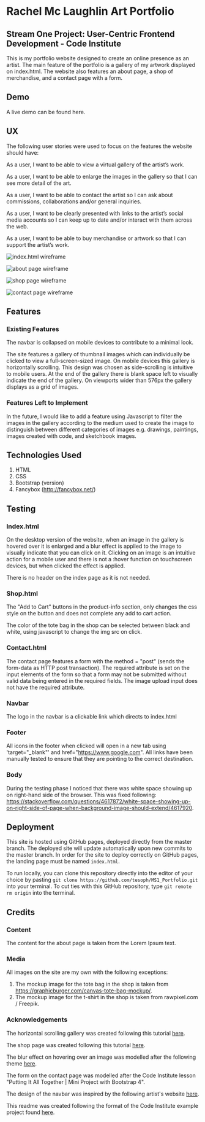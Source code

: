 # Rachel Mc Laughlin Art Portfolio
## Stream One Project: User-Centric Frontend Development - Code Institute

This is my portfolio website designed to create an online presence as an artist. The main feature of the portfolio is a gallery of my artwork displayed on index.html. The website also features an about page, a shop of merchandise, and a contact page with a form.


## Demo
A live demo can be found here.


## UX

The following user stories were used to focus on the features the website should have:

As a user, I want to be able to view a virtual gallery of the artist’s work.

As a user, I want to be able to enlarge the images in the gallery so that I can see more detail of the art.

As a user, I want to be able to contact the artist so I can ask about commissions, collaborations and/or general inquiries. 

As a user, I want to be clearly presented with links to the artist’s social media accounts so I can keep up to date and/or interact with them across the web.

As a user, I want to be able to buy merchandise or artwork so that I can support the artist’s work.

![index.html wireframe](https://github.com/tesoph/MS1_Portfolio/blob/master/wireframes/index.jpg?raw=true)

![about page wireframe](https://github.com/tesoph/MS1_Portfolio/blob/master/wireframes/about.jpg?raw=true)

![shop page wireframe](https://github.com/tesoph/MS1_Portfolio/blob/master/wireframes/shop.jpg?raw=true)

![contact page wireframe](https://github.com/tesoph/MS1_Portfolio/blob/master/wireframes/contact.jpg?raw=true)

## Features

### Existing Features
The navbar is collapsed on mobile devices to contribute to a minimal look.

The site features a gallery of thumbnail images which can individually be clicked to view a full-screen-sized image. On mobile devices this gallery is horizontally scrolling. This design was chosen as side-scrolling is intuitive to mobile users. At the end of the gallery there is blank space left to visually indicate the end of the gallery. On viewports wider than 576px the gallery displays as a grid of images. 

### Features Left to Implement
In the future, I would like to add a feature using Javascript to filter the images in the gallery according to the medium used to create the image to distinguish between different categories of images e.g. drawings, paintings, images created with code, and sketchbook images.


## Technologies Used
1. HTML
2. CSS
3. Bootstrap (version)
4. Fancybox (http://fancybox.net/)


## Testing

### Index.html
On the desktop version of the website, when an image in the gallery is hovered over it is enlarged and a blur effect is applied to the image to visually indicate that you can click on it. Clicking on an image is an intuitive action for a mobile user and there is not a :hover function on touchscreen devices, but when clicked the effect is applied.

There is no header on the index page as it is not needed.

### Shop.html
The "Add to Cart" buttons in the product-info section, only changes the css style on the button and does not complete any add to cart action.

The color of the tote bag in the shop can be selected between black and white, using javascript to change the img src on click.

### Contact.html
The contact page features a form with the method = "post" (sends the form-data as HTTP post transaction). The required attribute is set on the input elements of the form so that a form may not be submitted without valid data being entered in the required fields. The image upload input does not have the required attribute.

### Navbar
The logo in the navbar is a clickable link which directs to index.html

### Footer
All icons in the footer when clicked will open in a new tab using 'target="_blank"' and href="https://www.google.com". All links have been manually tested to ensure that they are pointing to the correct destination.

### Body
During the testing phase I noticed that there was white space showing up on right-hand side of the browser. This was fixed following: https://stackoverflow.com/questions/4617872/white-space-showing-up-on-right-side-of-page-when-background-image-should-extend/4617920.

## Deployment
This site is hosted using GitHub pages, deployed directly from the master branch. The deployed site will update automatically upon new commits to the master branch. In order for the site to deploy correctly on GitHub pages, the landing page must be named `index.html`.

To run locally, you can clone this repository directly into the editor of your choice by pasting `git clone https://github.com/tesoph/MS1_Portfolio.git` into your terminal. To cut ties with this GitHub repository, type `git remote rm origin` into the terminal.


## Credits

### Content
The content for the about page is taken from the Lorem Ipsum text.

### Media
All images on the site are my own with the following exceptions:
1. The mockup image for the tote bag in the shop is taken from https://graphicburger.com/canvas-tote-bag-mockup/.
2. The mockup image for the t-shirt in the shop is taken from rawpixel.com / Freepik.

### Acknowledgements 
The horizontal scrolling gallery was created following this tutorial [here](https://codeburst.io/how-to-create-horizontal-scrolling-containers-d8069651e9c6).

The shop page was created following this tutorial [here](https://css-tricks.com/designing-a-product-page-layout-with-flexbox/).

The blur effect on hovering over an image was modelled after the following theme [here](http://mono.flatheme.net/Home/Portfolio-Minimal.html).

The form on the contact page was modelled after the Code Institute lesson "Putting It All Together | Mini Project with Bootstrap 4".

The design of the navbar was inspired by the following artist's website [here](https://www.reddwalitzki.com/).

This readme was created following the format of the Code Institute example project found [here](https://github.com/Code-Institute-Solutions/StudentExampleProjectGradeFive/blob/master/README.md).
